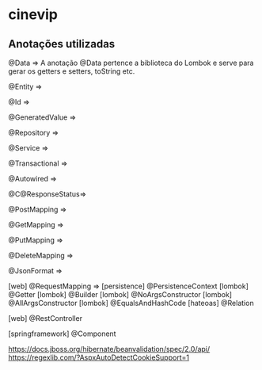 # cinevip


## Anotações utilizadas

@Data => A anotação @Data pertence a biblioteca do Lombok e serve para gerar os getters e setters, toString etc.

@Entity =>

@Id =>

@GeneratedValue =>

@Repository =>

@Service =>

@Transactional =>

@Autowired =>

@C@ResponseStatus=>

@PostMapping =>

@GetMapping =>

@PutMapping => 

@DeleteMapping => 

@JsonFormat =>

[web]    @RequestMapping =>
[persistence] 	@PersistenceContext
[lombok] 	    @Getter
[lombok] 	    @Builder
[lombok] 	    @NoArgsConstructor
[lombok] 	    @AllArgsConstructor
[lombok]        @EqualsAndHashCode
[hateoas]       @Relation

[web]    @RestController

[springframework]   @Component

https://docs.jboss.org/hibernate/beanvalidation/spec/2.0/api/
https://regexlib.com/?AspxAutoDetectCookieSupport=1